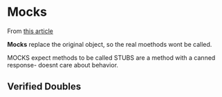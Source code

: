 # Mocks

From [this article](https://www.rubyguides.com/2018/10/rspec-mocks/)

**Mocks** replace the original object, so the real moethods wont be called.

MOCKS expect methods to be called
STUBS are a method with a canned response- doesnt care about behavior.

## Verified Doubles